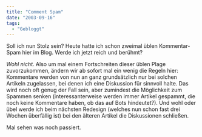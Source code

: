 ```yaml
---
title: "Comment Spam"
date: "2003-09-16"
tags:
  - "Gebloggt"
---
```


Soll ich nun Stolz sein? Heute hatte ich schon zweimal üblen Kommentar-Spam hier im Blog. Werde ich jetzt reich und berühmt?

_Wohl nicht._ Also um mal einem Fortschreiten dieser üblen Plage zuvorzukommen, ändern wir ab sofort mal ein wenig die Regeln hier: Kommentare werden von nun an ganz grundsätzlich nur bei solchen Artikeln zugelassen, bei denen ich eine Diskussion für sinnvoll halte. Das wird noch oft genug der Fall sein, aber zumindest die Möglichkeit zum Spammen senken (interessanterweise werden immer Artikel gespammt, die noch keine Kommentare haben, ob das auf Bots hindeutet?). Und wohl oder übel werde ich beim nächsten Redesign (welches nun schon fast drei Wochen überfällig ist) bei den älteren Artikel die Diskussionen schließen.

Mal sehen was noch passiert.
